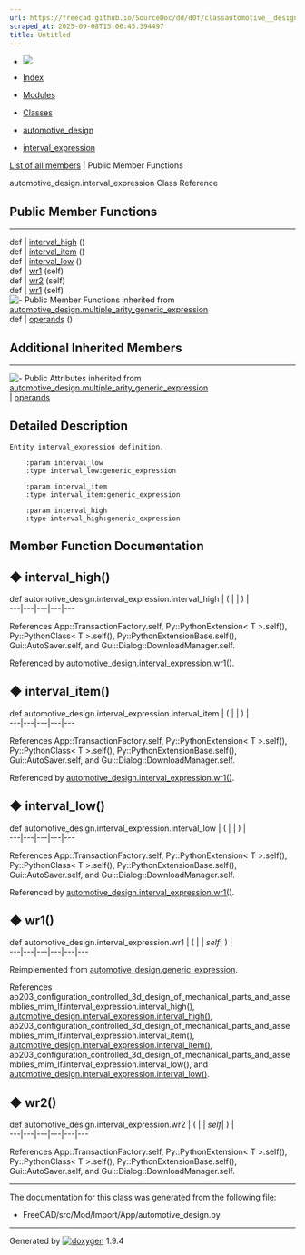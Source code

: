 ```yaml
---
url: https://freecad.github.io/SourceDoc/dd/d0f/classautomotive__design_1_1interval__expression.html
scraped_at: 2025-09-08T15:06:45.394497
title: Untitled
---
```


  * [ ![](https://www.freecad.org/svg/logo-freecad.svg) ](https://freecadweb.org "FreeCAD")
  * [Index](../../index.html "Index")
  * [Modules](../../modules.html "Modules list")
  * [Classes](../../annotated.html "Annotated list")

  * [automotive_design](../../d4/ddf/namespaceautomotive__design.html)
  * [interval_expression](../../dd/d0f/classautomotive__design_1_1interval__expression.html)

[List of all members](../../d5/dff/classautomotive__design_1_1interval__expression-members.html) | Public Member Functions

automotive_design.interval_expression Class Reference

##  Public Member Functions  
  
---  
def | [interval_high](../../dd/d0f/classautomotive__design_1_1interval__expression.html#ad27326488f8f0d661d115720cf4af569) ()  
def | [interval_item](../../dd/d0f/classautomotive__design_1_1interval__expression.html#ac9ffe93c5bde8361c32d671f879ce566) ()  
def | [interval_low](../../dd/d0f/classautomotive__design_1_1interval__expression.html#a570f3687e5234129c27876f73be462d8) ()  
def | [wr1](../../dd/d0f/classautomotive__design_1_1interval__expression.html#a1fe921c409991707a9fe6364747065f8) (self)  
def | [wr2](../../dd/d0f/classautomotive__design_1_1interval__expression.html#afc4003d98129f7ee8947af19b7545ad8) (self)  
def | [wr1](../../d3/d52/classautomotive__design_1_1generic__expression.html#aea35213a5e29cdc6cc6a201099976f3e) (self)  
![-](../../closed.png) Public Member Functions inherited from
[automotive_design.multiple_arity_generic_expression](../../d0/d0a/classautomotive__design_1_1multiple__arity__generic__expression.html)  
def | [operands](../../d0/d0a/classautomotive__design_1_1multiple__arity__generic__expression.html#ad60a877aa162b6fec898e83f7b4f6802) ()  
  
##  Additional Inherited Members  
  
---  
![-](../../closed.png) Public Attributes inherited from
[automotive_design.multiple_arity_generic_expression](../../d0/d0a/classautomotive__design_1_1multiple__arity__generic__expression.html)  
|
[operands](../../d0/d0a/classautomotive__design_1_1multiple__arity__generic__expression.html#af5f9602d3b4df221c5fa6d277596f1df)  
  
## Detailed Description

    
    
    Entity interval_expression definition.
    
        :param interval_low
        :type interval_low:generic_expression
    
        :param interval_item
        :type interval_item:generic_expression
    
        :param interval_high
        :type interval_high:generic_expression

## Member Function Documentation

## ◆ interval_high()

def automotive_design.interval_expression.interval_high  | ( | | ) |   
---|---|---|---|---  
  
References App::TransactionFactory.self, Py::PythonExtension< T >.self(),
Py::PythonClass< T >.self(), Py::PythonExtensionBase.self(),
Gui::AutoSaver.self, and Gui::Dialog::DownloadManager.self.

Referenced by
[automotive_design.interval_expression.wr1()](../../dd/d0f/classautomotive__design_1_1interval__expression.html#a1fe921c409991707a9fe6364747065f8).

## ◆ interval_item()

def automotive_design.interval_expression.interval_item  | ( | | ) |   
---|---|---|---|---  
  
References App::TransactionFactory.self, Py::PythonExtension< T >.self(),
Py::PythonClass< T >.self(), Py::PythonExtensionBase.self(),
Gui::AutoSaver.self, and Gui::Dialog::DownloadManager.self.

Referenced by
[automotive_design.interval_expression.wr1()](../../dd/d0f/classautomotive__design_1_1interval__expression.html#a1fe921c409991707a9fe6364747065f8).

## ◆ interval_low()

def automotive_design.interval_expression.interval_low  | ( | | ) |   
---|---|---|---|---  
  
References App::TransactionFactory.self, Py::PythonExtension< T >.self(),
Py::PythonClass< T >.self(), Py::PythonExtensionBase.self(),
Gui::AutoSaver.self, and Gui::Dialog::DownloadManager.self.

Referenced by
[automotive_design.interval_expression.wr1()](../../dd/d0f/classautomotive__design_1_1interval__expression.html#a1fe921c409991707a9fe6364747065f8).

## ◆ wr1()

def automotive_design.interval_expression.wr1  | ( |  | _self_| ) |   
---|---|---|---|---|---  
  
Reimplemented from
[automotive_design.generic_expression](../../d3/d52/classautomotive__design_1_1generic__expression.html#aea35213a5e29cdc6cc6a201099976f3e).

References
ap203_configuration_controlled_3d_design_of_mechanical_parts_and_assemblies_mim_lf.interval_expression.interval_high(),
[automotive_design.interval_expression.interval_high()](../../dd/d0f/classautomotive__design_1_1interval__expression.html#ad27326488f8f0d661d115720cf4af569),
ap203_configuration_controlled_3d_design_of_mechanical_parts_and_assemblies_mim_lf.interval_expression.interval_item(),
[automotive_design.interval_expression.interval_item()](../../dd/d0f/classautomotive__design_1_1interval__expression.html#ac9ffe93c5bde8361c32d671f879ce566),
ap203_configuration_controlled_3d_design_of_mechanical_parts_and_assemblies_mim_lf.interval_expression.interval_low(),
and
[automotive_design.interval_expression.interval_low()](../../dd/d0f/classautomotive__design_1_1interval__expression.html#a570f3687e5234129c27876f73be462d8).

## ◆ wr2()

def automotive_design.interval_expression.wr2  | ( |  | _self_| ) |   
---|---|---|---|---|---  
  
References App::TransactionFactory.self, Py::PythonExtension< T >.self(),
Py::PythonClass< T >.self(), Py::PythonExtensionBase.self(),
Gui::AutoSaver.self, and Gui::Dialog::DownloadManager.self.

* * *

The documentation for this class was generated from the following file:

  * FreeCAD/src/Mod/Import/App/automotive_design.py

* * *

Generated by
[![doxygen](../../doxygen.svg)](https://www.doxygen.org/index.html) 1.9.4


